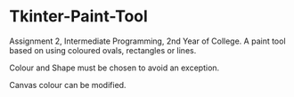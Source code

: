 # Tkinter-Paint-Tool
Assignment 2, Intermediate Programming, 2nd Year of College.
A paint tool based on using coloured ovals, rectangles or lines.

Colour and Shape must be chosen to avoid an exception.

Canvas colour can be modified.
